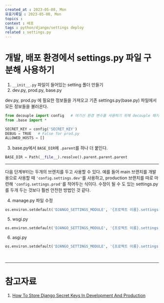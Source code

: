 ```yaml
---
created_at : 2023-05-08, Mon
유효기록일 : 2023-05-08, Mon
topics : 
context : 배포
tags : python/django/settings deploy
related : settings.py
---
```

# 개발, 배포 환경에서 settings.py 파일 구분해 사용하기

1. `__init__.py` 파일이 들어있는 setting 폴더 만들기
2. dev.py, prod.py, base.py

dev.py, prod.py 에 필요한 정보들을 가져오고 기존 settings.py(base.py) 파일에서 모든 정보들을 불러온다.
```python
from decouple import config   # 여기선 환경 변수를 사용하기 위해 decouple 패키지를 사용한다
from .base import *

SECRET_KEY = config('SECRET_KEY')
DEBUG = TRUE   # False for prod.py
ALLOWED_HOSTS = []
```

3. base.py에서 `BASE_DIR`에 `.parent`를 하나 더 붙인다.
```python
BASE_DIR = Path(__file__).resolve().parent.parent.parent
```

---
다음 단계부터는 두개의 브랜치를 두고 사용할 수 있다. 예를 들어 main 브랜치를 개발용으로 사용할 때 `'config.settings.dev'`를 사용하고, production 브랜치를 따로 마련해 `'config.settings.prod'`를 적어두는 식이다. 수정이 될 수 도 있는 settings.py를 두개 두는 것보다 훨씬 안전한 방법인 것 같다.

4. manage.py 파일 수정
```python
os.environ.setdefault('DJANGO_SETTINGS_MODULE', '{프로젝트 이름}.settings.dev')
```
5. wsgi.py
```python
os.environ.setdefault('DJANGO_SETTINGS_MODULE', '{프로젝트 이름}.settings.dev')
```
6. asgi.py
```python
os.environ.setdefault('DJANGO_SETTINGS_MODULE', '{프로젝트 이름}.settings.dev')
```

<br>

---
# 참고자료
1. [How To Store Django Secret Keys In Development And Production](https://youtu.be/bPR3Q0BFFzw?t=570)
